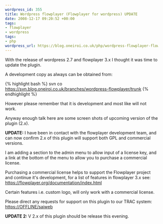 ```yaml
--- 
wordpress_id: 355
title: Wordpress flowplayer (Flowplayer for wordpress) UPDATE
date: 2008-12-17 09:20:52 +00:00
tags: 
- flowplayer
- wordpress
tags: 
- php
wordpress_url: https://blog.oneiroi.co.uk/php/wordpress-flowplayer-flowplayer-for-wordpress-update
---
```

With the release of wordpress 2.7 and flowplayer 3.x I thought it was time to update the plugin.

A development copy as always can be obtained from:

{% highlight bash %}
svn co https://svn.blog.oneiroi.co.uk/branches/wordpress-flowplayer/trunk
{% endhighlight %}

However please remember that it is development and most like will not work.

Anyway enough talk here are some screen shots of upcoming version of the plugin (2.x).

<strong>UPDATE:</strong> I have been in contact with the flowplayer development team, and can now confirm 2.x of this plugin will support both GPL and commercial versions.

I am adding a section to the admin menu to allow input of a license key, and a link at the bottom of the menu to allow you to purchase a commercial license.

Purchasing a commercial license helps to support the Flowplayer project and continue it's development, for a list of features in flowplayer 3.x see: <a href="https://flowplayer.org/documentation/index.html   ">https://flowplayer.org/documentation/index.html</a>

Certain features i.e. custom logo, will only work with a commercial license.

Please direct any requests for support on this plugin to our TRAC system: <a href="https://OFFLINE/saiweb">https://OFFLINE/saiweb</a>

<strong>UPDATE 2: </strong>V 2.x of this plugin should be release this evening.

